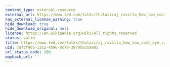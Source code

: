 ```yaml
---
content_type: external-resource
external_url: https://www.ted.com/talks/thulasiraj_ravilla_how_low_cost_eye_care_can_be_world_class
has_external_license_warning: true
hide_download: true
hide_download_original: null
license: https://en.wikipedia.org/wiki/All_rights_reserved
status: valid
title: https://www.ted.com/talks/thulasiraj_ravilla_how_low_cost_eye_care_can_be_world_class
uid: 7afcf405-13c2-4b96-8c78-3979b531a981
url_status_code: 200
wayback_url: ''
---
```

